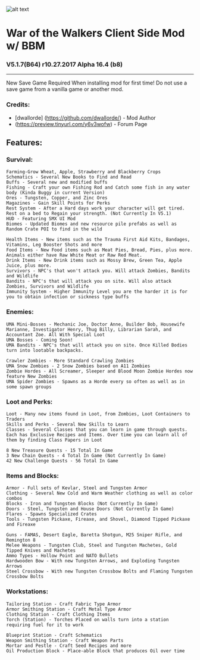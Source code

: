 ![alt text](http://i64.tinypic.com/2dkcthk.png)
# War of the Walkers Client Side Mod w/ BBM
### V5.1.7(B64) r10.27.2017 Alpha 16.4 (b8)
---
New Save Game Required When installing mod for first time! Do not use a save game from a vanilla game or another mod.

### Credits:
* [dwallorde] (https://github.com/dwallorde/) - Mod Author
* (https://preview.tinyurl.com/y6v3wofw) - Forum Page

## Features:
### Survival:

    Farming-Grow Wheat, Apple, Strawberry and Blackberry Crops
    Schematics - Several New Books to Find and Read
    Buffs - Several new and modified buffs
    Fishing - Craft your own Fishing Rod and Catch some fish in any water body (Kinda Buggy in current Version)
    Ores - Tungsten, Copper, and Zinc Ores
    Magazines - Gain Skill Points for Perks
    Rest System - After a Hard days work your character will get tired. Rest on a bed to Regain your strength. (Not Currently In V5.1)
    HUD - Featuring SMX UI Mod
    Biomes - Updated Biomes and new resource pile prefabs as well as Random Crate POI to find in the wild

    Health Items - New items such as the Trauma First Aid Kits, Bandages, Vitamins, Leg Booster Shots and more
    Food Items - New Food items such as Meat Pies, Bread, Pies, plus more. Animals either have Raw White Meat or Raw Red Meat.
    Drink Items - New Drink items such as Mossy Brew, Green Tea, Apple Juice, plus more.
    Survivors - NPC's that won't attack you. Will attack Zombies, Bandits and Wildlife
    Bandits - NPC's that will attack you on site. Will also attack Zombies, Survivors and Wildlife
    Immunity System - Higher Immunity Level you are the harder it is for you to obtain infection or sickness type buffs


### Enemies:

    UMA Mini-Bosses - Mechanic Joe, Doctor Anne, Builder Bob, Housewife Marianne, Investigator Henry, Thug Billy, Librarian Sarah, and Accountant Zoe. All With Special Loot
    UMA Bosses - Coming Soon!
    UMA Bandits - NPC's that will attack you on site. Once Killed Bodies turn into lootable backpacks.

    Crawler Zombies - More Standard Crawling Zombies
    UMA Snow Zombies - 2 Snow Zombies based on A11 Zombies
    Zombie Hordes - All Screamer, Sleeper and Blood Moon Zombie Hordes now feature New Zombies
    UMA Spider Zombies - Spawns as a Horde every so often as well as in some spawn groups


### Loot and Perks:

    Loot - Many new items found in Loot, from Zombies, Loot Containers to Traders
    Skills and Perks - Several New Skills to Learn
    Classes - Several Classes that you can learn in game through quests. Each has Exclusive Recipes and Items. Over time you can learn all of them by finding Class Papers in Loot

    8 New Treasure Quests - 15 Total In Game
    3 New Chain Quests - 4 Total In Game (Not Currently In Game)
    42 New Challenge Quests - 56 Total In Game


### Items and Blocks:

    Armor - Full sets of Kevlar, Steel and Tungsten Armor
    Clothing - Several New Cold and Warm Weather clothing as well as color combos
    Blocks - Iron and Tungsten Blocks (Not Currently In Game)
    Doors - Steel, Tungsten and House Doors (Not Currently In Game)
    Flares - Spawns Specialized Crates
    Tools - Tungsten Pickaxe, Fireaxe, and Shovel, Diamond Tipped Pickaxe and Fireaxe

    Guns - FAMAS, Desert Eagle, Baretta Shotgun, M25 Sniper Rifle, and Remington 8
    Melee Weapons - Tungsten Club, Steel and Tungsten Machetes, Gold Tipped Knives and Machetes
    Ammo Types - Hollow Point and NATO Bullets
    Hardwooden Bow - With new Tungsten Arrows, and Exploding Tungsten Arrows
    Steel Crossbow - With new Tungsten Crossbow Bolts and Flaming Tungsten Crossbow Bolts


### Workstations:

    Tailoring Station - Craft Fabric Type Armor
    Armor Smithing Station - Craft Metal Type Armor
    Clothing Station - Craft Clothing Items
    Torch (Station) - Torches Placed on walls turn into a station requiring fuel for it to work

    Blueprint Station - Craft Schematics
    Weapon Smithing Station - Craft Weapon Parts
    Mortar and Pestle - Craft Seed Recipes and more
    Oil Production Block - Place-able Block that produces Oil over time
